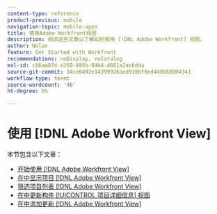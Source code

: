 ```yaml
---
content-type: reference
product-previous: mobile
navigation-topic: mobile-apps
title: 使用Adobe Workfront视图
description: 阅读这些文章以了解如何使用 [!DNL Adobe Workfront] 视图。
author: Nolan
feature: Get Started with Workfront
recommendations: noDisplay, noCatalog
exl-id: c86aa07d-e260-495b-84b4-d661a2ac6dda
source-git-commit: 34ce6492e14399926aed910bf9ed4d8688904341
workflow-type: tm+mt
source-wordcount: '40'
ht-degree: 0%

---
```


# 使用 [!DNL Adobe Workfront View]

本节包含以下文章：

* [开始使用 [!DNL Adobe Workfront View]](../../../workfront-basics/mobile-apps/using-workfront-view/get-started-with-workfront-view.md)
* [在中显示项目 [!DNL Adobe Workfront View]](../../../workfront-basics/mobile-apps/using-workfront-view/display-projects-in-wokrfont-view.md)
* [筛选项目列表 [!DNL Adobe Workfront View]](../../../workfront-basics/mobile-apps/using-workfront-view/filter-project-lists-in-workfront-view.md)
* [在中更新构件 [!UICONTROL 项目详细信息] 视图](../../../workfront-basics/mobile-apps/using-workfront-view/update-widgets-in-workfront-view.md)
* [在中添加更新 [!DNL Adobe Workfront View]](../../../workfront-basics/mobile-apps/using-workfront-view/add-updates-in-workfront-view.md)
